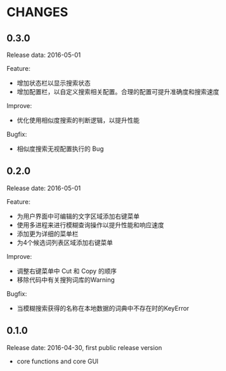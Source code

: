 CHANGES
=======

0.3.0
-----

Release data: 2016-05-01

Feature:

* 增加状态栏以显示搜索状态
* 增加配置栏，以自定义搜索相关配置。合理的配置可提升准确度和搜索速度

Improve:

* 优化使用相似度搜索的判断逻辑，以提升性能

Bugfix:

* 相似度搜索无视配置执行的 Bug

0.2.0
-----

Release date: 2016-05-01

Feature:

* 为用户界面中可编辑的文字区域添加右键菜单
* 使用多进程来进行模糊查询操作以提升性能和响应速度
* 添加更为详细的菜单栏
* 为4个候选词列表区域添加右键菜单

Improve:

* 调整右键菜单中 Cut 和 Copy 的顺序
* 移除代码中有关搜狗词库的Warning

Bugfix:

* 当模糊搜索获得的名称在本地数据的词典中不存在时的KeyError

0.1.0
-----

Release date: 2016-04-30, first public release version

* core functions and core GUI
